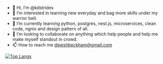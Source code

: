 - 👋 Hi, I’m @kdstrides
- 👀 I’m interested in learning new everyday and bag more skills under my warrior belt.
- 🌱 I’m currently learning python, postgres, nest.js, microservices, clean code, ngnix and design pattern of all.
- 💞️ I’m looking to collaborate on anything which help people and help me make myself standout in crowd.
- 📫 How to reach me dipeshbeckham@gmail.com

<!---
kdstrides/kdstrides is a ✨ special ✨ repository because its `README.md` (this file) appears on your GitHub profile.
You can click the Preview link to take a look at your changes.
--->

[![Top Langs](https://github-readme-stats.vercel.app/api/top-langs/?username=kdstrides)](https://github.com/kdstrides/github-readme-stats)
